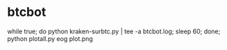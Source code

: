 # btcbot
while true; do python kraken-surbtc.py | tee -a btcbot.log; sleep 60; done;
python plotall.py
eog plot.png

